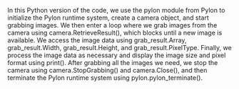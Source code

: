 In this Python version of the code, we use the pylon module from Pylon to initialize the Pylon runtime system, create a camera object, and start grabbing images. We then enter a loop where we grab images from the camera using camera.RetrieveResult(), which blocks until a new image is available. We access the image data using grab_result.Array, grab_result.Width, grab_result.Height, and grab_result.PixelType. Finally, we process the image data as necessary and display the image size and pixel format using print().
After grabbing all the images we need, we stop the camera using camera.StopGrabbing() and camera.Close(), and then terminate the Pylon runtime system using pylon.pylon_terminate().
